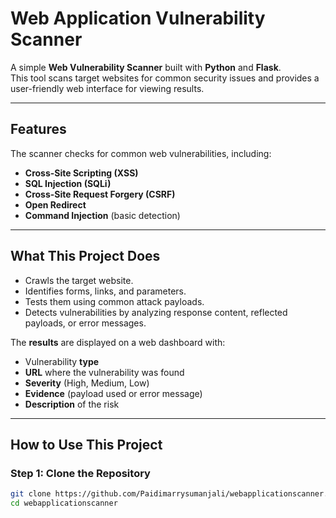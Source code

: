 # Web Application Vulnerability Scanner

A simple **Web Vulnerability Scanner** built with **Python** and **Flask**.  
This tool scans target websites for common security issues and provides a user-friendly web interface for viewing results.

---

## **Features**
The scanner checks for common web vulnerabilities, including:

- **Cross-Site Scripting (XSS)**
- **SQL Injection (SQLi)**
- **Cross-Site Request Forgery (CSRF)**
- **Open Redirect**
- **Command Injection** (basic detection)

---

## **What This Project Does**
- Crawls the target website.
- Identifies forms, links, and parameters.
- Tests them using common attack payloads.
- Detects vulnerabilities by analyzing response content, reflected payloads, or error messages.

The **results** are displayed on a web dashboard with:
- Vulnerability **type**
- **URL** where the vulnerability was found
- **Severity** (High, Medium, Low)
- **Evidence** (payload used or error message)
- **Description** of the risk

---

## **How to Use This Project**

### **Step 1: Clone the Repository**
```bash
git clone https://github.com/Paidimarrysumanjali/webapplicationscanner.git
cd webapplicationscanner
